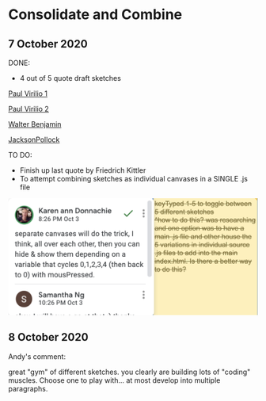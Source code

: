 # Consolidate and Combine 

## 7 October 2020

DONE: 
- 4 out of 5 quote draft sketches

[Paul Virilio 1](https://samanthangsy.github.io/codewords/Weekly%20Diary/11/PaulVirilio1/)

[Paul Virilio 2](https://samanthangsy.github.io/codewords/Weekly%20Diary/11/PaulVirilio2/)

[Walter Benjamin](https://samanthangsy.github.io/codewords/Weekly%20Diary/11/WalterBenjamin/)

[JacksonPollock](https://samanthangsy.github.io/codewords/Weekly%20Diary/11/JacksonPollock/)


TO DO: 
- Finish up last quote by Friedrich Kittler
- To attempt combining sketches as individual canvases in a SINGLE .js file 

<img src="karens comment.png">

## 8 October 2020 

Andy's comment:

great "gym" of different sketches. you clearly are building lots of "coding" muscles. Choose one to play with... at most develop into multiple paragraphs.

